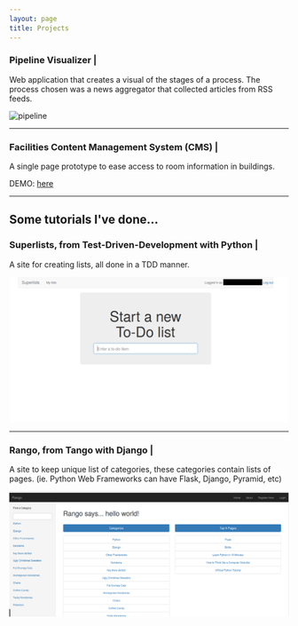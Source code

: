 ```yaml
---
layout: page
title: Projects 
---
```


### Pipeline Visualizer | <a href="https://bitbucket.org/danielcodes/pipeline_monitor" target="_blank"> <i class="fa fa-bitbucket" ></i> </a>		
Web application that creates a visual of the stages of a process. The process chosen was a news aggregator that collected articles from RSS feeds.

![pipeline](https://bytebucket.org/danielcodes/pipeline_monitor/raw/7b185fc18abff50a276a07169292979ccd4f70e5/site/docs/img/pipeline.png)

<hr>

### Facilities Content Management System (CMS) | <a href="https://github.com/danielcodes/facility-CMS" target="_blank"> <i class="fa fa-github-alt" ></i> </a>	
A single page prototype to ease access to room information in buildings.

DEMO: [here](http://danielcodes.github.io/facility-CMS/)

<hr>

## Some tutorials I've done...

### Superlists, from Test-Driven-Development with Python | <a href="https://github.com/danielcodes/superlists" target="_blank"> <i class="fa fa-github-alt" ></i> </a>		
A site for creating lists, all done in a TDD manner.

![superlists](https://raw.githubusercontent.com/danielcodes/superlists/master/docs/superlists.png)

<hr>

### Rango, from Tango with Django | <a href="https://github.com/danielcodes/twd_project" target="_blank"> <i class="fa fa-github-alt" ></i> </a>		
A site to keep unique list of categories, these categories contain lists of pages. (ie. Python Web Frameworks can have Flask, Django, Pyramid, etc)

![rango](https://raw.githubusercontent.com/danielcodes/twd_project/master/docs/rango.png)


